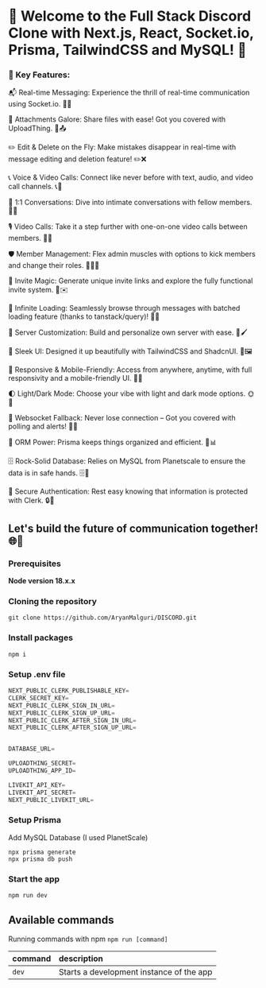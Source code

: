 # 🚀 Welcome to the Full Stack Discord Clone with Next.js, React, Socket.io, Prisma, TailwindCSS and MySQL! 🌟


### 📨 Key Features:



📬 Real-time Messaging: Experience the thrill of real-time communication using Socket.io. 📣📱

📎 Attachments Galore: Share files with ease! Got you covered with UploadThing. 📂📤

✏️ Edit & Delete on the Fly: Make mistakes disappear in real-time with message editing and deletion feature! ✏️❌

📞 Voice & Video Calls: Connect like never before with text, audio, and video call channels. 📞🎥

👥 1:1 Conversations: Dive into intimate conversations with fellow members. 👥💬

🎙️ Video Calls: Take it a step further with one-on-one video calls between members. 🎥🤝

🛡️ Member Management: Flex admin muscles with options to kick members and change their roles. 🦸‍♂️🚫

💌 Invite Magic: Generate unique invite links and explore the fully functional invite system. 💌✉️

📜 Infinite Loading: Seamlessly browse through messages with batched loading feature (thanks to tanstack/query)! 🔄📜

🏰 Server Customization: Build and personalize own server with ease. 🌆🖌️

🎨 Sleek UI: Designed it up beautifully with TailwindCSS and ShadcnUI. 🎉🖼️

📱 Responsive & Mobile-Friendly: Access from anywhere, anytime, with full responsivity and a mobile-friendly UI. 📱💼

🌓 Light/Dark Mode: Choose your vibe with light and dark mode options. 🌞🌚

🔄 Websocket Fallback: Never lose connection – Got you covered with polling and alerts! 🔄🚨

💼 ORM Power: Prisma keeps things organized and efficient. 💼📊

🗄️ Rock-Solid Database: Relies on MySQL from Planetscale to ensure the data is in safe hands. 🗄️🌠

🔐 Secure Authentication: Rest easy knowing that information is protected with Clerk. 🔒🔐

## Let's build the future of communication together! 🌐🚀

### Prerequisites

**Node version 18.x.x**

### Cloning the repository

```shell
git clone https://github.com/AryanMalguri/DISCORD.git
```

### Install packages

```shell
npm i
```

### Setup .env file


```js
NEXT_PUBLIC_CLERK_PUBLISHABLE_KEY=
CLERK_SECRET_KEY=
NEXT_PUBLIC_CLERK_SIGN_IN_URL=
NEXT_PUBLIC_CLERK_SIGN_UP_URL=
NEXT_PUBLIC_CLERK_AFTER_SIGN_IN_URL=
NEXT_PUBLIC_CLERK_AFTER_SIGN_UP_URL=


DATABASE_URL=

UPLOADTHING_SECRET=
UPLOADTHING_APP_ID=

LIVEKIT_API_KEY=
LIVEKIT_API_SECRET=
NEXT_PUBLIC_LIVEKIT_URL=
```

### Setup Prisma

Add MySQL Database (I used PlanetScale)

```shell
npx prisma generate
npx prisma db push

```

### Start the app

```shell
npm run dev
```

## Available commands

Running commands with npm `npm run [command]`

| command         | description                              |
| :-------------- | :--------------------------------------- |
| `dev`           | Starts a development instance of the app |

